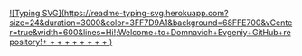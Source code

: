 [![Typing SVG](https://readme-typing-svg.herokuapp.com?size=24&duration=3000&color=3FF7D9A1&background=68FFE700&vCenter=true&width=600&lines=Hi!;Welcome+to+Domnavich+Evgeniy+GitHub+repository!+ + + + + + + + + )](https://git.io/typing-svg)


